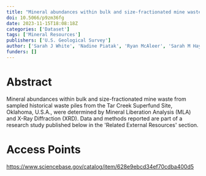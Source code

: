 ```yaml
---
title: "Mineral abundances within bulk and size-fractionated mine waste from the Tar Creek Superfund Site, Tri-State Mining District, Oklahoma, U.S.A."
doi: 10.5066/p9zm36fg
date: 2023-11-15T18:08:18Z
categories: ['Dataset']
tags: ['Mineral Resources']
publishers: ['U.S. Geological Survey']
author: ['Sarah J White', 'Nadine Piatak', 'Ryan McAleer', 'Sarah M Hayes', 'Robert R Seal', 'Laurel A Schaider', 'James P Shine', 'Carlin J Green', 'Darryl A Hoppe', 'Mary R Croke']
funders: []
---
```


# Abstract
Mineral abundances within bulk and size-fractionated mine waste from sampled historical waste piles from the Tar Creek Superfund Site, Oklahoma, U.S.A., were determined by Mineral Liberation Analysis (MLA) and X-Ray Diffraction (XRD). Data and methods reported are part of a research study published below in the 'Related External Resources' section.

# Access Points
https://www.sciencebase.gov/catalog/item/628e9ebcd34ef70cdba400d5